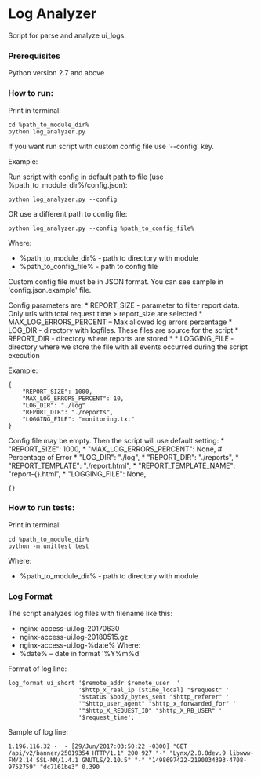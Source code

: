 # Log Analyzer
Script for parse and analyze ui_logs.

### Prerequisites
Python version 2.7 and above

### How to run: 
Print in terminal:
```
cd %path_to_module_dir%
python log_analyzer.py
```

If you want run script with custom config file use '--config' key.

Example:

Run script with config in default path to file (use %path_to_module_dir%/config.json):
```
python log_analyzer.py --config
```
OR use a different path to config file:
```
python log_analyzer.py --config %path_to_config_file%
```
Where:
* %path_to_module_dir% - path to directory with module
* %path_to_config_file% - path to config file

Custom config file must be in JSON format.
You can see sample in 'config.json.example' file.

Config parameters are:
    * REPORT_SIZE - parameter to filter report data. Only urls with total request time > report_size are selected
    * MAX_LOG_ERRORS_PERCENT – Max allowed log errors percentage
    * LOG_DIR - directory with logfiles. These files are source for the script
    * REPORT_DIR - directory where reports are stored
    * 
    * LOGGING_FILE - directory where we store the file with all events occurred during the script execution

Example:
```
{
    "REPORT_SIZE": 1000,
    "MAX_LOG_ERRORS_PERCENT": 10,
    "LOG_DIR": "./log"
    "REPORT_DIR": "./reports",
    "LOGGING_FILE": "monitoring.txt"
}
```
Config file may be empty. Then the script will use default setting:
    * "REPORT_SIZE": 1000,
    * "MAX_LOG_ERRORS_PERCENT": None,  # Percentage of Error
    * "LOG_DIR": "./log",
    * "REPORT_DIR": "./reports",
    * "REPORT_TEMPLATE": "./report.html",
    * "REPORT_TEMPLATE_NAME": "report-{}.html",
    * "LOGGING_FILE": None,
```
{}
```

### How to run tests: 
Print in terminal:
```
cd %path_to_module_dir%
python -m unittest test
```
Where:
* %path_to_module_dir% - path to directory with module

### Log Format
The script analyzes log files with filename like this:
* nginx-access-ui.log-20170630
* nginx-access-ui.log-20180515.gz
* nginx-access-ui.log-%date%
Where:
* %date% – date in format '%Y%m%d'

Format of log line:
```
log_format ui_short '$remote_addr $remote_user  '
                    '$http_x_real_ip [$time_local] "$request" '
                    '$status $body_bytes_sent "$http_referer" '
                    '"$http_user_agent" "$http_x_forwarded_for" '
                    '"$http_X_REQUEST_ID" "$http_X_RB_USER" '
                    '$request_time';
```
Sample of log line:
```
1.196.116.32 -  - [29/Jun/2017:03:50:22 +0300] "GET /api/v2/banner/25019354 HTTP/1.1" 200 927 "-" "Lynx/2.8.8dev.9 libwww-FM/2.14 SSL-MM/1.4.1 GNUTLS/2.10.5" "-" "1498697422-2190034393-4708-9752759" "dc7161be3" 0.390
```
